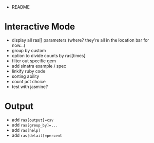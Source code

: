 * README

Interactive Mode
================

* display all ras[] parameters
  (where? they're all in the location bar for now...)
* group by custom
* option to divide counts by ras[times]
* filter out specific gem
* add sinatra example / spec
* linkify ruby code
* sorting ability
* count pct choice
* test with jasmine?

Output
======

* add `ras[output]=csv`
* add `ras[group_by]=...`
* add `ras[help]`
* add `ras[detail]=percent`

